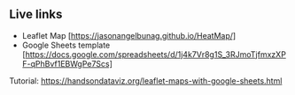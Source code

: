 ## Live links

- Leaflet Map [https://jasonangelbunag.github.io/HeatMap/]
- Google Sheets template [https://docs.google.com/spreadsheets/d/1j4k7Vr8g1S_3RJmoTjfmxzXPF-qPhBvf1EBWgPe7Scs]

Tutorial: https://handsondataviz.org/leaflet-maps-with-google-sheets.html
